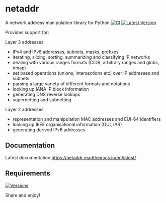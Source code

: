 netaddr
=======

A network address manipulation library for Python
[![CI](https://github.com/netaddr/netaddr/workflows/CI/badge.svg)](https://github.com/netaddr/netaddr/actions?query=workflow%3ACI+branch%3Amaster)
[![Latest Version](https://img.shields.io/pypi/v/netaddr.svg)](https://pypi.org/project/netaddr/)

Provides support for:

Layer 3 addresses

- IPv4 and IPv6 addresses, subnets, masks, prefixes
- iterating, slicing, sorting, summarizing and classifying IP networks
- dealing with various ranges formats (CIDR, arbitrary ranges and globs, nmap)
- set based operations (unions, intersections etc) over IP addresses and subnets
- parsing a large variety of different formats and notations
- looking up IANA IP block information
- generating DNS reverse lookups
- supernetting and subnetting

Layer 2 addresses

- representation and manipulation MAC addresses and EUI-64 identifiers
- looking up IEEE organisational information (OUI, IAB)
- generating derived IPv6 addresses


Documentation
-------------

Latest documentation https://netaddr.readthedocs.io/en/latest/

Requirements
------------
[![Versions](https://img.shields.io/pypi/pyversions/netaddr.svg)](pypi.python.org/pypi/netaddr)

Share and enjoy!
